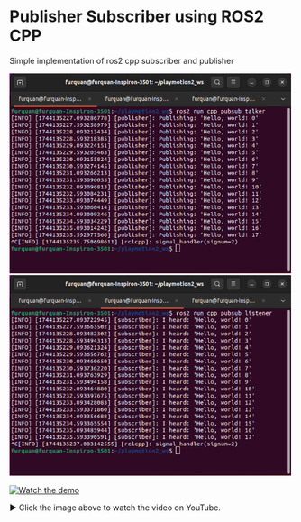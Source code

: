 # Publisher Subscriber using ROS2 CPP

Simple implementation of ros2 cpp subscriber and publisher

<img src="assets/publisher.png" width="500"/> <img src="assets/subscriber.png" width="500"/> 

[![Watch the demo](https://img.youtube.com/vi/cOB25rw-MpA/0.jpg)](https://www.youtube.com/watch?v=cOB25rw-MpA)

▶️ Click the image above to watch the video on  YouTube.
